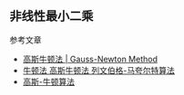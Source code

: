 
## 非线性最小二乘

参考文章

- [高斯牛顿法 | Gauss-Newton Method](https://www.liuxiao.org/kb/%e9%ab%98%e6%96%af%e7%89%9b%e9%a1%bf%e6%b3%95-gauss-newton-method/)
- [牛顿法 高斯牛顿法 列文伯格-马夸尔特算法](https://scm_mos.gitlab.io/algorithm/newton-and-gauss-newton/)
- [高斯-牛顿算法](https://www.cnblogs.com/wlzy/p/8012562.html)
